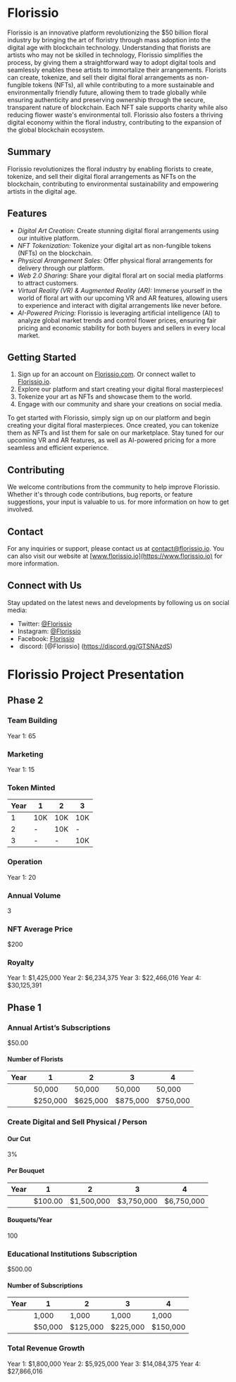 # Florissio

Florissio is an innovative platform revolutionizing the $50 billion floral industry by bringing the art of floristry through mass adoption into the digital age with blockchain technology.
Understanding that florists are artists who may not be skilled in technology, Florissio simplifies the process, by giving them a straightforward way to adopt digital tools and seamlessly enables these artists to immortalize their arrangements. Florists can create, tokenize, and sell their digital floral arrangements as non-fungible tokens (NFTs), all while contributing to a more sustainable and environmentally friendly future, allowing them to trade globally while ensuring authenticity and preserving ownership through the secure, transparent nature of blockchain.
Each NFT sale supports charity while also reducing flower waste's environmental toll.
Florissio also fosters a thriving digital economy within the floral industry, contributing to the expansion of the global blockchain ecosystem.

## Summary

Florissio revolutionizes the floral industry by enabling florists to create, tokenize, and sell their digital floral arrangements as NFTs on the blockchain, contributing to environmental sustainability and empowering artists in the digital age.

## Features

- *Digital Art Creation:* Create stunning digital floral arrangements using our intuitive platform.
- *NFT Tokenization:* Tokenize your digital art as non-fungible tokens (NFTs) on the blockchain.
- *Physical Arrangement Sales:* Offer physical floral arrangements for delivery through our platform.
- *Web 2.0 Sharing:* Share your digital floral art on social media platforms to attract customers.
- *Virtual Reality (VR) & Augmented Reality (AR):* Immerse yourself in the world of floral art with our upcoming VR and AR features, allowing users to experience and interact with digital arrangements like never before.
- *AI-Powered Pricing:* Florissio is leveraging artificial intelligence (AI) to analyze global market trends and control flower prices, ensuring fair pricing and economic stability for both buyers and sellers in every local market.

## Getting Started

1. Sign up for an account on [Florissio.com](https://www.florissio.com).
Or connect wallet to [Florissio.io](https://www.florissio.io).
2. Explore our platform and start creating your digital floral masterpieces!
3. Tokenize your art as NFTs and showcase them to the world.
4. Engage with our community and share your creations on social media.

To get started with Florissio, simply sign up on our platform and begin creating your digital floral masterpieces. Once created, you can tokenize them as NFTs and list them for sale on our marketplace. Stay tuned for our upcoming VR and AR features, as well as AI-powered pricing for a more seamless and efficient experience.

## Contributing

We welcome contributions from the community to help improve Florissio. Whether it's through code contributions, bug reports, or feature suggestions, your input is valuable to us. for more information on how to get involved.

## Contact

For any inquiries or support, please contact us at contact@florissio.io. You can also visit our website at [www.florissio.io](https://www.florissio.io) for more information.

## Connect with Us
Stay updated on the latest news and developments by following us on social media:
- Twitter: [@Florissio](https://twitter.com/Florissio)
- Instagram: [@Florissio](https://instagram.com/Florissio)
- Facebook: [Florissio](https://facebook.com/Florissio)
- ⁠ discord: [@Florissio]
(https://discord.gg/GTSNAzdS)

# Florissio Project Presentation
## Phase 2
### Team Building
Year 1: 65
### Marketing
Year 1: 15
### Token Minted
| Year | 1    | 2     | 3     |
|------|------|-------|-------|
| 1    | 10K  | 10K   | 10K   |
| 2    | -    | 10K   | -     |
| 3    | -    | -     | 10K   |
### Operation
Year 1: 20
### Annual Volume
3
### NFT Average Price
$200
### Royalty
Year 1: $1,425,000
Year 2: $6,234,375
Year 3: $22,466,016
Year 4: $30,125,391
## Phase 1
### Annual Artist’s Subscriptions
$50.00
#### Number of Florists
| Year | 1        | 2        | 3        | 4        |
|------|----------|----------|----------|----------|
|      | 50,000   | 50,000   | 50,000   | 50,000   |
|      | $250,000 | $625,000 | $875,000 | $750,000 |
### Create Digital and Sell Physical / Person
#### Our Cut
3%
#### Per Bouquet
| Year | 1            | 2            | 3            | 4            |
|------|--------------|--------------|--------------|--------------|
|      | $100.00      | $1,500,000   | $3,750,000   | $6,750,000   |
#### Bouquets/Year
100
### Educational Institutions Subscription
$500.00
#### Number of Subscriptions
| Year | 1       | 2       | 3       | 4       |
|------|---------|---------|---------|---------|
|      | 1,000   | 1,000   | 1,000   | 1,000   |
|      | $50,000 | $125,000| $225,000| $150,000|
### Total Revenue Growth
Year 1: $1,800,000
Year 2: $5,925,000
Year 3: $14,084,375
Year 4: $27,866,016
